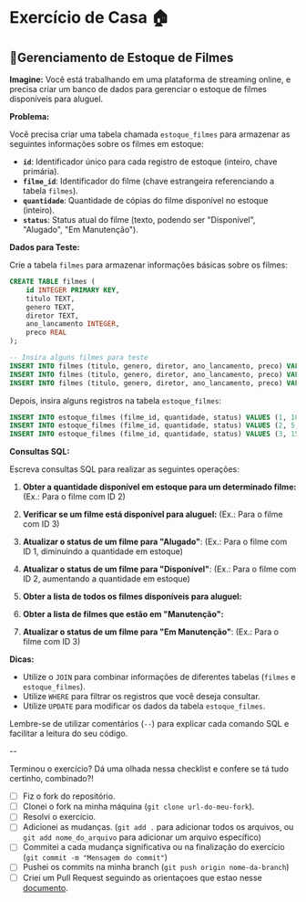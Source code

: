 # Exercício de Casa 🏠 

## 🎥Gerenciamento de Estoque de Filmes

**Imagine:** Você está trabalhando em uma plataforma de streaming online, e precisa criar um banco de dados para gerenciar o estoque de filmes disponíveis para aluguel. 

**Problema:**

Você precisa criar uma tabela chamada `estoque_filmes` para armazenar as seguintes informações sobre os filmes em estoque:

* **`id`**: Identificador único para cada registro de estoque (inteiro, chave primária).
* **`filme_id`**: Identificador do filme (chave estrangeira referenciando a tabela `filmes`).
* **`quantidade`**: Quantidade de cópias do filme disponível no estoque (inteiro).
* **`status`**:  Status atual do filme (texto, podendo ser "Disponível", "Alugado", "Em Manutenção").

**Dados para Teste:**

Crie a tabela `filmes` para armazenar informações básicas sobre os filmes:

```sql
CREATE TABLE filmes (
    id INTEGER PRIMARY KEY,
    titulo TEXT,
    genero TEXT,
    diretor TEXT,
    ano_lancamento INTEGER,
    preco REAL
);

-- Insira alguns filmes para teste
INSERT INTO filmes (titulo, genero, diretor, ano_lancamento, preco) VALUES ('O Poderoso Chefão', 'Drama', 'Francis Ford Coppola', 1972, 25.90);
INSERT INTO filmes (titulo, genero, diretor, ano_lancamento, preco) VALUES ('Pulp Fiction', 'Crime', 'Quentin Tarantino', 1994, 29.90);
INSERT INTO filmes (titulo, genero, diretor, ano_lancamento, preco) VALUES ('O Senhor dos Anéis: A Sociedade do Anel', 'Fantasia', 'Peter Jackson', 2001, 35.90);
```

Depois, insira alguns registros na tabela `estoque_filmes`:

```sql
INSERT INTO estoque_filmes (filme_id, quantidade, status) VALUES (1, 10, 'Disponível');
INSERT INTO estoque_filmes (filme_id, quantidade, status) VALUES (2, 5, 'Disponível');
INSERT INTO estoque_filmes (filme_id, quantidade, status) VALUES (3, 15, 'Disponível');
```

**Consultas SQL:**

Escreva consultas SQL para realizar as seguintes operações:

1. **Obter a quantidade disponível em estoque para um determinado filme:**  (Ex.: Para o filme com ID 2)

2. **Verificar se um filme está disponível para aluguel:** (Ex.: Para o filme com ID 3)

3. **Atualizar o status de um filme para "Alugado"**: (Ex.: Para o filme com ID 1, diminuindo a quantidade em estoque)

4. **Atualizar o status de um filme para "Disponível"**: (Ex.: Para o filme com ID 2, aumentando a quantidade em estoque)

5. **Obter a lista de todos os filmes disponíveis para aluguel:** 

6. **Obter a lista de filmes que estão em "Manutenção":**

7. **Atualizar o status de um filme para "Em Manutenção"**: (Ex.: Para o filme com ID 3)

**Dicas:**

* Utilize o `JOIN` para combinar informações de diferentes tabelas (`filmes` e `estoque_filmes`).
* Utilize `WHERE` para filtrar os registros que você deseja consultar.
* Utilize `UPDATE` para modificar os dados da tabela `estoque_filmes`.

Lembre-se de utilizar comentários (`--`) para explicar cada comando SQL e facilitar a leitura do seu código.

--

Terminou o exercício? Dá uma olhada nessa checklist e confere se tá tudo certinho, combinado?!

- [ ] Fiz o fork do repositório.
- [ ] Clonei o fork na minha máquina (`git clone url-do-meu-fork`).
- [ ] Resolvi o exercício.
- [ ] Adicionei as mudanças. (`git add .` para adicionar todos os arquivos, ou `git add nome_do_arquivo` para adicionar um arquivo específico)
- [ ] Commitei a cada mudança significativa ou na finalização do exercício (`git commit -m "Mensagem do commit"`)
- [ ] Pushei os commits na minha branch (`git push origin nome-da-branch`)
- [ ] Criei um Pull Request seguindo as orientaçoes que estao nesse [documento](https://github.com/mflilian/repo-example/blob/main/exercicios/para-casa/instrucoes-pull-request.md).
